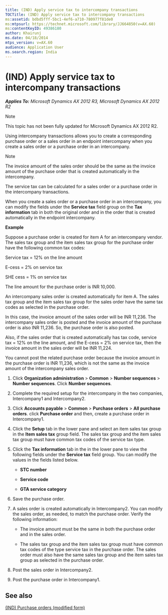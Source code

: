 ```yaml
---
title: (IND) Apply service tax to intercompany transactions
TOCTitle: (IND) Apply service tax to intercompany transactions
ms:assetid: bdbd5fff-5bc1-4ef6-a710-780977f81de0
ms:mtpsurl: https://technet.microsoft.com/library/JJ664850(v=AX.60)
ms:contentKeyID: 49386180
author: Khairunj
ms.date: 04/18/2014
mtps_version: v=AX.60
audience: Application User
ms.search.region: India
---
```


# (IND) Apply service tax to intercompany transactions 


_**Applies To:** Microsoft Dynamics AX 2012 R3, Microsoft Dynamics AX 2012 R2_


> [!NOTE]
> <P>This topic has not been fully updated for Microsoft Dynamics AX 2012 R2.</P>



Using intercompany transactions allows you to create a corresponding purchase order or a sales order in an endpoint intercompany when you create a sales order or a purchase order in an intercompany.


> [!NOTE]
> <P>The invoice amount of the sales order should be the same as the invoice amount of the purchase order that is created automatically in the intercompany.</P>



The service tax can be calculated for a sales order or a purchase order in the intercompany transactions.

When you create a sales order or a purchase order in an intercompany, you can modify the fields under the **Service tax** field group on the **Tax information** tab in both the original order and in the order that is created automatically in the endpoint intercompany.

**Example**

Suppose a purchase order is created for item A for an intercompany vendor. The sales tax group and the item sales tax group for the purchase order have the following common tax codes:

Service tax = 12% on the line amount

E-cess = 2% on service tax

SHE cess = 1% on service tax

The line amount for the purchase order is INR 10,000.

An intercompany sales order is created automatically for item A. The sales tax group and the item sales tax group for the sales order have the same tax codes as selected in the purchase order.

In this case, the invoice amount of the sales order will be INR 11,236. The intercompany sales order is posted and the invoice amount of the purchase order is also INR 11,236. So, the purchase order is also posted.

Also, if the sales order that is created automatically has tax code, service tax = 12% on the line amount, and the E-cess = 2% on service tax, then the invoice amount in the sales order will be INR 11,224.

You cannot post the related purchase order because the invoice amount in the purchase order is INR 11,236, which is not the same as the invoice amount of the intercompany sales order.

1.  Click **Organization administration** \> **Common** \> **Number sequences** \> **Number sequences**. Click **Number sequences**.

2.  Complete the required setup for the intercompany in the two companies, Intercompany1 and Intercompany2.

3.  Click **Accounts payable** \> **Common** \> **Purchase orders** \> **All purchase orders**. click **Purchase order** and then, create a purchase order in Intercompany1.

4.  Click the **Setup** tab in the lower pane and select an item sales tax group in the **Item sales tax** group field. The sales tax group and the item sales tax group must have common tax codes of the service tax type.

5.  Click the **Tax information** tab in the in the lower pane to view the following fields under the **Service tax** field group. You can modify the values in the fields listed below.
    
      - **STC number**
    
      - **Service code**
    
      - **GTA service category**

6.  Save the purchase order.

7.  A sales order is created automatically in Intercompany2. You can modify the sales order, as needed, to match the purchase order. Verify the following information:
    
      - The invoice amount must be the same in both the purchase order and in the sales order.
    
      - The sales tax group and the item sales tax group must have common tax codes of the type service tax in the purchase order. The sales order must also have the same sales tax group and the item sales tax group as selected in the purchase order.

8.  Post the sales order in Intercompany2.

9.  Post the purchase order in Intercompany1.

## See also

[(IND) Purchase orders (modified form)](https://technet.microsoft.com/library/jj664798\(v=ax.60\))

  


